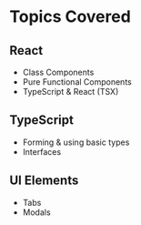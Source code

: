 # Topics Covered
## React
- Class Components
- Pure Functional Components
- TypeScript & React (TSX)

## TypeScript
- Forming & using basic types
- Interfaces

## UI Elements
- Tabs
- Modals